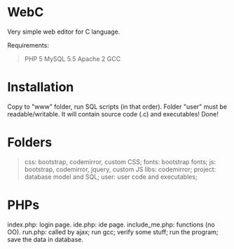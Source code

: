 WebC
====

Very simple web editor for C language.

Requirements:
> PHP 5
> MySQL 5.5
> Apache 2
> GCC

Installation
====

Copy to "www" folder, run SQL scripts (in that order).
Folder "user" must be readable/writable. It will contain source code (.c) and executables!
Done!

Folders
====

> css: bootstrap, codemirror, custom CSS;
> fonts: bootstrap fonts;
> js: bootstrap, codemirror, jquery, custom JS
> libs: codemirror;
> project: database model and SQL;
> user: user code and executables;

PHPs
====

index.php: login page.
ide.php: ide page.
include_me.php: functions (no OO).
run.php: called by ajax; run gcc; verify some stuff; run the program; save the data in database.
